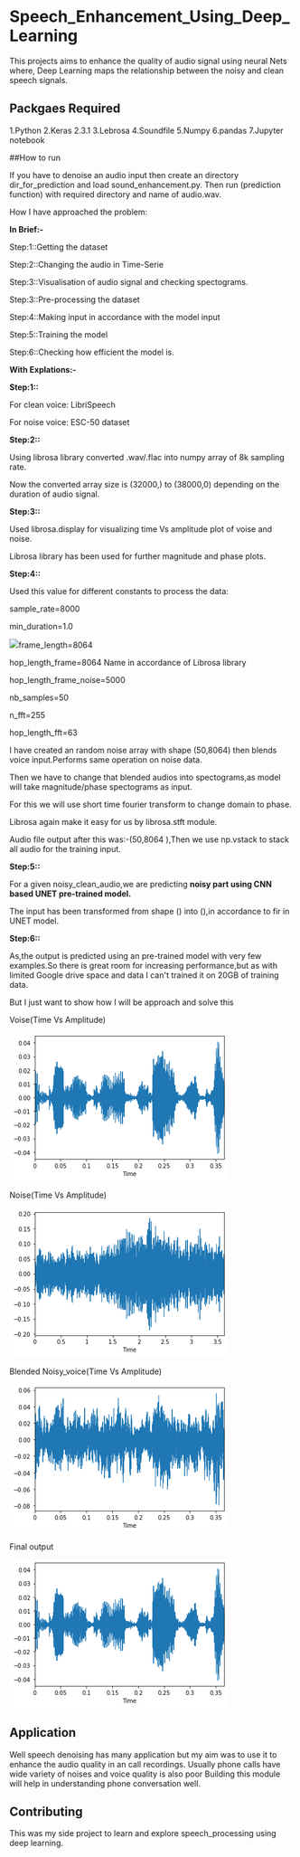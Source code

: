# Speech_Enhancement_Using_Deep_Learning

This projects aims to enhance the quality of audio signal using neural Nets where,
Deep Learning maps the relationship between the noisy and clean speech signals.

## Packgaes Required

1.Python 
2.Keras 2.3.1
3.Lebrosa
4.Soundfile
5.Numpy
6.pandas
7.Jupyter notebook

##How to run

If you have to denoise an audio input then create an directory dir_for_prediction and load sound_enhancement.py.
Then run (prediction function) with required directory and name of audio.wav.

How I have approached the problem:


**In Brief:-**

Step:1::Getting the dataset

Step:2::Changing the audio in Time-Serie

Step:3::Visualisation of audio signal and checking spectograms.

Step:3::Pre-processing the dataset

Step:4::Making input in accordance with the model input

Step:5::Training the model

Step:6::Checking how efficient the model is.

**With Explations:-**

**Step:1::**

For clean voice: LibriSpeech

For noise voice: ESC-50 dataset

**Step:2::**

Using librosa library converted .wav/.flac into numpy array of 8k sampling rate.

Now the converted array size is (32000,) to (38000,0) depending on the duration of audio signal.

**Step:3::**

Used librosa.display for visualizing time Vs amplitude plot of voise and noise.

Librosa library has been used for further magnitude and phase plots.

**Step:4::**

Used this value for different constants to process the data:

sample\_rate=8000

min\_duration=1.0

![](RackMultipart20201109-4-6mw7mc_html_145f73ec10e003bf.gif)frame\_length=8064

hop\_length\_frame=8064 Name in accordance of Librosa library

hop\_length\_frame\_noise=5000

nb\_samples=50

n\_fft=255

hop\_length\_fft=63

I have created an random noise array with shape (50,8064) then blends voice input.Performs same operation on noise data.

Then we have to change that blended audios into spectograms,as model will take magnitude/phase spectograms as input.

For this we will use short time fourier transform to change domain to phase.

Librosa again make it easy for us by librosa.stft module.

Audio file output after this was:-(50,8064 ),Then we use np.vstack to stack all audio for the training input.

**Step:5::**

For a given noisy\_clean\_audio,we are predicting **noisy part using CNN based UNET pre-trained model.**

The input has been transformed from shape () into (),in accordance to fir in UNET model.

**Step:6::**

As,the output is predicted using an pre-trained model with very few examples.So there is great room for increasing performance,but as with limited Google drive space and data I can&#39;t trained it on 20GB of training data.

But I just want to show how I will be approach and solve this

Voise(Time Vs Amplitude)

![alt text](/images/1.png)

Noise(Time Vs Amplitude)

![alt text](/images/2.png)

Blended Noisy\_voice(Time Vs Amplitude)

![alt text](/images/3.png)

Final output

![alt text](/images/1.png)

## Application
Well speech denoising has many application but my aim was to use it to enhance the audio quality in an call recordings.
Usually phone calls have wide variety of noises and voice quality is also poor Building this module will help in understanding phone conversation
well.

## Contributing
This was my side project to learn and explore speech_processing using deep learning.
